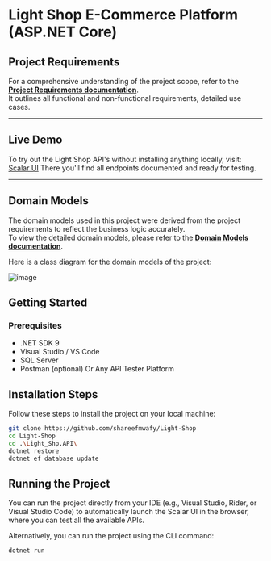 # Light Shop E-Commerce Platform (ASP.NET Core)


## Project Requirements  
For a comprehensive understanding of the project scope, refer to the [**Project Requirements documentation**](./docs/ProjectRequirements.md).  
It outlines all functional and non-functional requirements, detailed use cases.

---

## Live Demo

To try out the Light Shop API's without installing anything locally, visit: [Scalar UI](http://lightshop.runasp.net/scalar/v1) There you'll find all endpoints documented and ready for testing.

---

## Domain Models  
The domain models used in this project were derived from the project requirements to reflect the business logic accurately.  
To view the detailed domain models, please refer to the [**Domain Models documentation**](./docs/DomainModels.md).  

Here is a class diagram for the domain models of the project:

![image](https://github.com/user-attachments/assets/c55a737c-2aa9-4e07-9161-79636759e2c7)





## Getting Started

### Prerequisites
- .NET SDK 9
- Visual Studio / VS Code
- SQL Server
- Postman (optional) Or Any API Tester Platform

## Installation Steps

Follow these steps to install the project on your local machine:

```bash
git clone https://github.com/shareefmwafy/Light-Shop
cd Light-Shop
cd .\Light_Shp.API\
dotnet restore
dotnet ef database update
```
## Running the Project

You can run the project directly from your IDE (e.g., Visual Studio, Rider, or Visual Studio Code) to automatically launch the Scalar UI in the browser, where you can test all the available APIs.

Alternatively, you can run the project using the CLI command:
```bash
dotnet run
```



